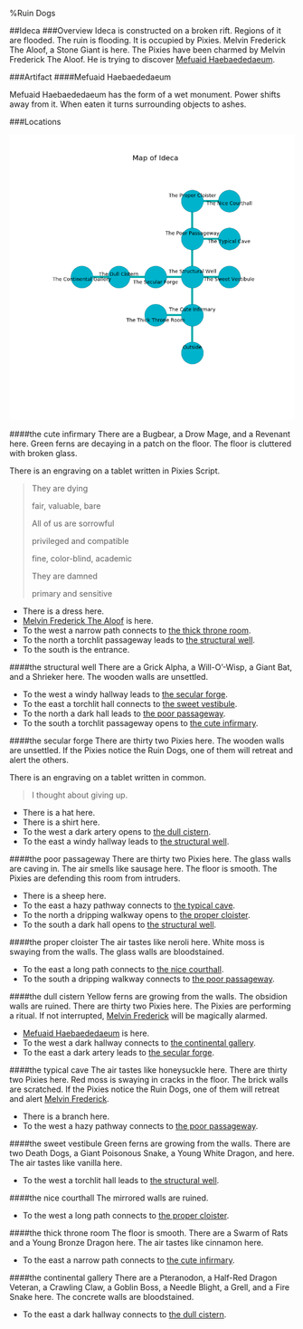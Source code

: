 %Ruin Dogs

##Ideca
###Overview
Ideca is constructed on a broken rift. Regions of it are flooded. The ruin is flooding. It is occupied by Pixies. <a name="Melvin-Frederick-The-Aloof"></a>Melvin Frederick The Aloof, a Stone Giant is here. The Pixies have been charmed by Melvin Frederick The Aloof. He  is trying to discover [Mefuaid Haebaededaeum](#Mefuaid-Haebaededaeum). 



###Artifact
####<a name="Mefuaid-Haebaededaeum"></a>Mefuaid Haebaededaeum


Mefuaid Haebaededaeum has the form of a wet monument. Power shifts away from it. When eaten it turns surrounding objects to ashes. 





###Locations


![](../v2/images/Ideca.png)

####<a name="the-cute-infirmary"></a>the cute infirmary
There are a Bugbear, a Drow Mage, and a Revenant here. Green ferns are decaying in a patch on the floor. The floor is cluttered with broken glass. 

There is an engraving on a tablet written in Pixies Script. 

> They are dying
>
> fair, valuable, bare
>
> All of us are sorrowful
>
> privileged and compatible
>
> fine, color-blind, academic
>
> They are damned
>
> primary and sensitive
>


* There is a dress here.
* [Melvin Frederick The Aloof](#Melvin-Frederick-The-Aloof) is here.
* To the west a narrow path connects to [the thick throne room](#the-thick-throne-room).
* To the north a torchlit passageway leads to [the structural well](#the-structural-well).
* To the south is the entrance.


####<a name="the-structural-well"></a>the structural well
There are a Grick Alpha, a Will-O’-Wisp, a Giant Bat, and a Shrieker here. The wooden walls are unsettled. 



* To the west a windy hallway leads to [the secular forge](#the-secular-forge).
* To the east a torchlit hall connects to [the sweet vestibule](#the-sweet-vestibule).
* To the north a dark hall leads to [the poor passageway](#the-poor-passageway).
* To the south a torchlit passageway opens to [the cute infirmary](#the-cute-infirmary).


####<a name="the-secular-forge"></a>the secular forge
There are thirty two Pixies here. The wooden walls are unsettled. If the Pixies notice the Ruin Dogs, one of them will retreat and alert the others. 

There is an engraving on a tablet written in common. 

> I thought about giving up.
>


* There is a hat here.
* There is a shirt here.
* To the west a dark artery opens to [the dull cistern](#the-dull-cistern).
* To the east a windy hallway leads to [the structural well](#the-structural-well).


####<a name="the-poor-passageway"></a>the poor passageway
There are thirty two Pixies here. The glass walls are caving in. The air smells like sausage here. The floor is smooth. The Pixies are defending this room from intruders. 



* There is a sheep here.
* To the east a hazy pathway connects to [the typical cave](#the-typical-cave).
* To the north a dripping walkway opens to [the proper cloister](#the-proper-cloister).
* To the south a dark hall opens to [the structural well](#the-structural-well).


####<a name="the-proper-cloister"></a>the proper cloister
The air tastes like neroli here. White moss is swaying from the walls. The glass walls are bloodstained. 



* To the east a long path connects to [the nice courthall](#the-nice-courthall).
* To the south a dripping walkway connects to [the poor passageway](#the-poor-passageway).


####<a name="the-dull-cistern"></a>the dull cistern
Yellow ferns are growing from the walls. The obsidion walls are ruined. There are thirty two Pixies here. The Pixies are performing a ritual. If not interrupted, [Melvin Frederick](#Melvin-Frederick) will be magically alarmed. 



* [Mefuaid Haebaededaeum](#Mefuaid-Haebaededaeum) is here.
* To the west a dark hallway connects to [the continental gallery](#the-continental-gallery).
* To the east a dark artery leads to [the secular forge](#the-secular-forge).


####<a name="the-typical-cave"></a>the typical cave
The air tastes like honeysuckle here. There are thirty two Pixies here. Red moss is swaying in cracks in the floor. The brick walls are scratched. If the Pixies notice the Ruin Dogs, one of them will retreat and alert [Melvin Frederick](#Melvin-Frederick). 



* There is a branch here.
* To the west a hazy pathway connects to [the poor passageway](#the-poor-passageway).


####<a name="the-sweet-vestibule"></a>the sweet vestibule
Green ferns are growing from the walls. There are two Death Dogs, a Giant Poisonous Snake, a Young White Dragon, and  here. The air tastes like vanilla here. 



* To the west a torchlit hall leads to [the structural well](#the-structural-well).


####<a name="the-nice-courthall"></a>the nice courthall
The mirrored walls are ruined. 



* To the west a long path connects to [the proper cloister](#the-proper-cloister).


####<a name="the-thick-throne-room"></a>the thick throne room
The floor is smooth. There are a Swarm of Rats and a Young Bronze Dragon here. The air tastes like cinnamon here. 



* To the east a narrow path connects to [the cute infirmary](#the-cute-infirmary).


####<a name="the-continental-gallery"></a>the continental gallery
There are a Pteranodon, a Half-Red Dragon Veteran, a Crawling Claw, a Goblin Boss, a Needle Blight, a Grell, and a Fire Snake here. The concrete walls are bloodstained. 



* To the east a dark hallway connects to [the dull cistern](#the-dull-cistern).


